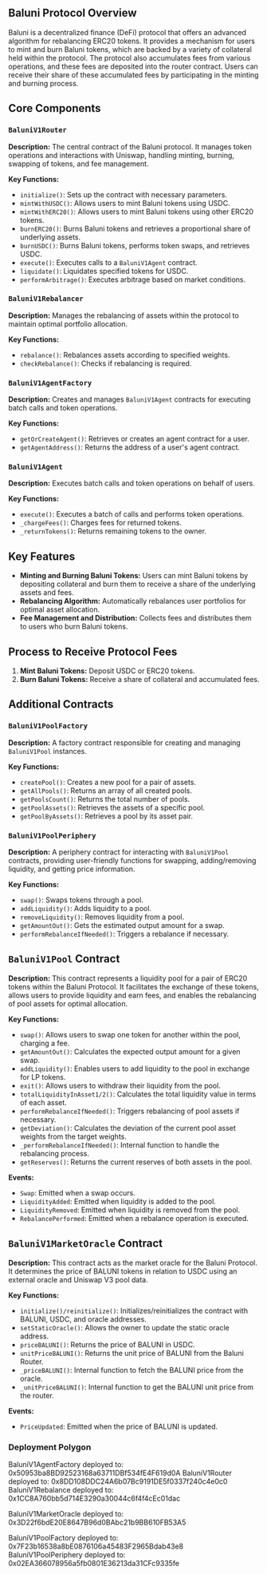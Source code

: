 ## Baluni Protocol Overview

Baluni is a decentralized finance (DeFi) protocol that offers an advanced algorithm for rebalancing ERC20 tokens. It provides a mechanism for users to mint and burn Baluni tokens, which are backed by a variety of collateral held within the protocol. The protocol also accumulates fees from various operations, and these fees are deposited into the router contract. Users can receive their share of these accumulated fees by participating in the minting and burning process.

## Core Components

### `BaluniV1Router`

**Description:** The central contract of the Baluni protocol. It manages token operations and interactions with Uniswap, handling minting, burning, swapping of tokens, and fee management.

**Key Functions:**

- `initialize()`: Sets up the contract with necessary parameters.
- `mintWithUSDC()`: Allows users to mint Baluni tokens using USDC.
- `mintWithERC20()`: Allows users to mint Baluni tokens using other ERC20 tokens.
- `burnERC20()`: Burns Baluni tokens and retrieves a proportional share of underlying assets.
- `burnUSDC()`: Burns Baluni tokens, performs token swaps, and retrieves USDC.
- `execute()`: Executes calls to a `BaluniV1Agent` contract.
- `liquidate()`: Liquidates specified tokens for USDC.
- `performArbitrage()`: Executes arbitrage based on market conditions.

### `BaluniV1Rebalancer`

**Description:** Manages the rebalancing of assets within the protocol to maintain optimal portfolio allocation.

**Key Functions:**

- `rebalance()`: Rebalances assets according to specified weights.
- `checkRebalance()`: Checks if rebalancing is required.

### `BaluniV1AgentFactory`

**Description:** Creates and manages `BaluniV1Agent` contracts for executing batch calls and token operations.

**Key Functions:**

- `getOrCreateAgent()`: Retrieves or creates an agent contract for a user.
- `getAgentAddress()`: Returns the address of a user's agent contract.

### `BaluniV1Agent`

**Description:** Executes batch calls and token operations on behalf of users.

**Key Functions:**

- `execute()`: Executes a batch of calls and performs token operations.
- `_chargeFees()`: Charges fees for returned tokens.
- `_returnTokens()`: Returns remaining tokens to the owner.

## Key Features

- **Minting and Burning Baluni Tokens:**  Users can mint Baluni tokens by depositing collateral and burn them to receive a share of the underlying assets and fees.
- **Rebalancing Algorithm:** Automatically rebalances user portfolios for optimal asset allocation.
- **Fee Management and Distribution:**  Collects fees and distributes them to users who burn Baluni tokens.

## Process to Receive Protocol Fees

1. **Mint Baluni Tokens:** Deposit USDC or ERC20 tokens.
2. **Burn Baluni Tokens:** Receive a share of collateral and accumulated fees.

## Additional Contracts

### `BaluniV1PoolFactory`

**Description:** A factory contract responsible for creating and managing `BaluniV1Pool` instances.

**Key Functions:**

- `createPool()`: Creates a new pool for a pair of assets.
- `getAllPools()`: Returns an array of all created pools.
- `getPoolsCount()`: Returns the total number of pools.
- `getPoolAssets()`: Retrieves the assets of a specific pool.
- `getPoolByAssets()`: Retrieves a pool by its asset pair.

### `BaluniV1PoolPeriphery`

**Description:** A periphery contract for interacting with `BaluniV1Pool` contracts, providing user-friendly functions for swapping, adding/removing liquidity, and getting price information.

**Key Functions:**

- `swap()`: Swaps tokens through a pool.
- `addLiquidity()`: Adds liquidity to a pool.
- `removeLiquidity()`: Removes liquidity from a pool.
- `getAmountOut()`: Gets the estimated output amount for a swap.
- `performRebalanceIfNeeded()`: Triggers a rebalance if necessary.

## `BaluniV1Pool` Contract

**Description:** This contract represents a liquidity pool for a pair of ERC20 tokens within the Baluni Protocol. It facilitates the exchange of these tokens, allows users to provide liquidity and earn fees, and enables the rebalancing of pool assets for optimal allocation.

**Key Functions:**

- `swap()`: Allows users to swap one token for another within the pool, charging a fee.
- `getAmountOut()`: Calculates the expected output amount for a given swap.
- `addLiquidity()`: Enables users to add liquidity to the pool in exchange for LP tokens.
- `exit()`: Allows users to withdraw their liquidity from the pool.
- `totalLiquidityInAsset1/2()`: Calculates the total liquidity value in terms of each asset.
- `performRebalanceIfNeeded()`: Triggers rebalancing of pool assets if necessary.
- `getDeviation()`: Calculates the deviation of the current pool asset weights from the target weights.
- `_performRebalanceIfNeeded()`: Internal function to handle the rebalancing process.
- `getReserves()`: Returns the current reserves of both assets in the pool.

**Events:**

- `Swap`: Emitted when a swap occurs.
- `LiquidityAdded`: Emitted when liquidity is added to the pool.
- `LiquidityRemoved`: Emitted when liquidity is removed from the pool.
- `RebalancePerformed`: Emitted when a rebalance operation is executed.

## `BaluniV1MarketOracle` Contract

**Description:** This contract acts as the market oracle for the Baluni Protocol. It determines the price of BALUNI tokens in relation to USDC using an external oracle and Uniswap V3 pool data.

**Key Functions:**

- `initialize()/reinitialize()`: Initializes/reinitializes the contract with BALUNI, USDC, and oracle addresses.
- `setStaticOracle()`: Allows the owner to update the static oracle address.
- `priceBALUNI()`: Returns the price of BALUNI in USDC.
- `unitPriceBALUNI()`: Returns the unit price of BALUNI from the Baluni Router.
- `_priceBALUNI()`: Internal function to fetch the BALUNI price from the oracle.
- `_unitPriceBALUNI()`: Internal function to get the BALUNI unit price from the router.

**Events:**

- `PriceUpdated`: Emitted when the price of BALUNI is updated.

### Deployment Polygon 

BaluniV1AgentFactory deployed to: 0x50953ba8BD92523168a63711DBf534fE4F619d0A
BaluniV1Router deployed to: 0x8DD108DDC24A6b07Bc9191DE5f0337f240c4e0c0
BaluniV1Rebalance deployed to: 0x1CC8A760bb5d714E3290a30044c6f4f4cEc01dac

BaluniV1MarketOracle deployed to: 0x3D22f6bdE20E8647B96d0BAbc21b9BB610FB53A5

BaluniV1PoolFactory deployed to: 0x7F23b16538a8bE0876106a45483F2965Bdab43e8
BaluniV1PoolPeriphery deployed to: 0x02EA366078956a5fb0801E36213da31CFc9335fe
